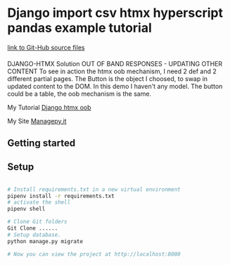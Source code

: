 # Django import csv htmx hyperscript pandas example tutorial
[link to Git-Hub source files]()
####

DJANGO-HTMX Solution OUT OF BAND RESPONSES - UPDATING OTHER CONTENT
To see in action the htmx oob mechanism,
I need 2 def and 2 different partial pages.
The Button is the object I choosed,
to swap in updated content to the DOM.
In this demo I haven't any model.
The button could be a table, the oob mechanism is the same.

My Tutorial [Django htmx oob]()

My Site [Managepy.it](https://www.managepy.it/)


## Getting started

## Setup

```bash

# Install requirements.txt in a new virtual environment
pipenv install -r requirements.txt
# activate the shell
pipenv shell

# Clone Git folders
Git Clone ......
# Setup database.
python manage.py migrate

# Now you can view the project at http://localhost:8000
```